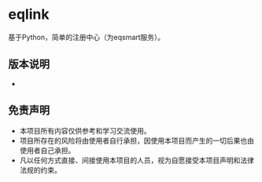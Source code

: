 # eqlink
基于Python，简单的注册中心（为eqsmart服务）。

## 版本说明
* 

## 免责声明
* 本项目所有内容仅供参考和学习交流使用。
* 项目所存在的风险将由使用者自行承担，因使用本项目而产生的一切后果也由使用者自己承担。
* 凡以任何方式直接、间接使用本项目的人员，视为自愿接受本项目声明和法律法规的约束。